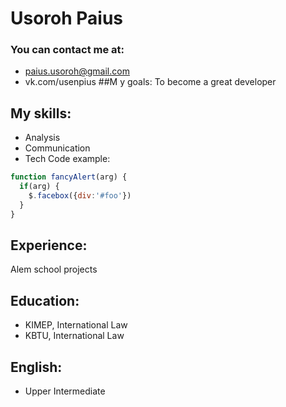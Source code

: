 # Usoroh Paius
### You can contact me at:
* paius.usoroh@gmail.com
* vk.com/usenpius
##M y goals:
To become a great developer
## My skills:
* Analysis
* Communication
* Tech
Code example:
```javascript
function fancyAlert(arg) {
  if(arg) {
    $.facebox({div:'#foo'})
  }
}
```
## Experience: 
Alem school projects
## Education:
* KIMEP, International Law
* KBTU, International Law
## English:
* Upper Intermediate
